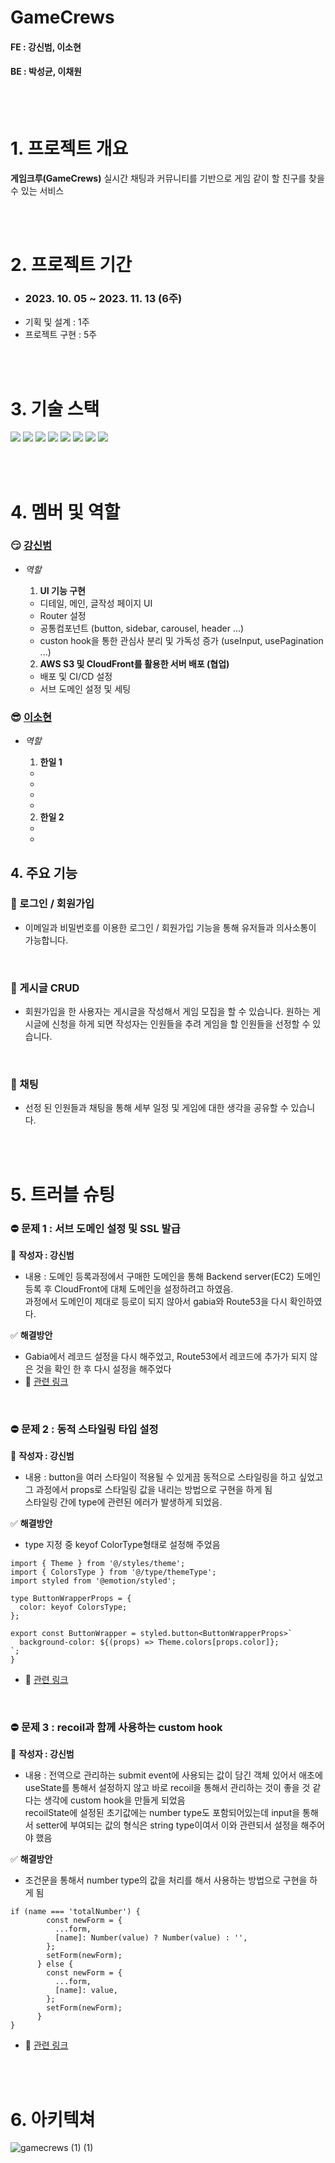 # GameCrews

#### FE : 강신범, 이소현

#### BE : 박성균, 이채원

<br>
<br>

# 1. 프로젝트 개요

**게임크루(GameCrews)**
실시간 채팅과 커뮤니티를 기반으로 게임 같이 할 친구를 찾을 수 있는 서비스

<br>
<br>

# 2. 프로젝트 기간

- ### 2023. 10. 05 ~ 2023. 11. 13 (6주)
- 기획 및 설계 : 1주
- 프로젝트 구현 : 5주

<br>
<br>

# 3. 기술 스택

<img src="https://img.shields.io/badge/vite-646CFF?style=for-the-badge&logo=vite&logoColor=white"/> <img src="https://img.shields.io/badge/typescript-3178C6?style=for-the-badge&logo=typescript&logoColor=white"/> <img src="https://img.shields.io/badge/react-61DAFB?style=for-the-badge&logo=react&logoColor=black"/> <img src="https://img.shields.io/badge/AmazonS3-FF9900?style=for-the-badge&logo=AmazonS3&logoColor=white"/> <img src="https://img.shields.io/badge/AmazonCloudFront-FF9900?style=for-the-badge&"/> <img src="https://img.shields.io/badge/recoil-3578E5?style=for-the-badge&logo=recoil&logoColor=white"/> <img src="https://img.shields.io/badge/emotion-FE5196?style=for-the-badge"/> <img src="https://img.shields.io/badge/axios-5A29E4?style=for-the-badge&logo=axios&logoColor=white"/>

<br>
<br>

# 4. 멤버 및 역할

### 😏 [강신범](https://github.com/kangsinbeom)

- _역할_

  1. **UI 기능 구현**

  - 디테일, 메인, 글작성 페이지 UI
  - Router 설정
  - 공통컴포넌트 (button, sidebar, carousel, header ...)
  - custon hook을 통한 관심사 분리 및 가독성 증가 (useInput, usePagination ...)

  2. **AWS S3 및 CloudFront를 활용한 서버 배포 (협업)**

  - 배포 및 CI/CD 설정
  - 서브 도메인 설정 및 세팅

### 😎 [이소현](https://github.com/HyeonE0103)

- _역할_

  1. **한일 1**

  -
  -
  -
  -

  2. **한일 2**

  -
  -

## 4. 주요 기능

### 📌 로그인 / 회원가입

- 이메일과 비밀번호를 이용한 로그인 / 회원가입 기능을 통해 유저들과 의사소통이 가능합니다.

<br>

### 📌 게시글 CRUD

- 회원가입을 한 사용자는 게시글을 작성해서 게임 모집을 할 수 있습니다. 원하는 게시글에 신청을 하게 되면 작성자는 인원들을 추려 게임을 할 인원들을 선정할 수 있습니다.

<br>

### 📌 채팅

- 선정 된 인원들과 채팅을 통해 세부 일정 및 게임에 대한 생각을 공유할 수 있습니다.

<br>
<br>

# 5. 트러블 슈팅

### ⛔️ 문제 1 : 서브 도메인 설정 및 SSL 발급

📝 **작성자 : 강신범**

- 내용 : 도메인 등록과정에서 구매한 도메인을 통해 Backend server(EC2) 도메인 등록 후 CloudFront에 대체 도메인을 설정하려고 하였음.
  <br> 과정에서 도메인이 제대로 등로이 되지 않아서 gabia와 Route53을 다시 확인하였다.

✅ **해결방안**

- Gabia에서 레코드 설정을 다시 해주었고, Route53에서 레코드에 추가가 되지 않은 것을 확인 한 후 다시 설정을 해주었다
- 🔗 [관련 링크](https://gnae16.tistory.com/169)

<br>

### ⛔️ 문제 2 : 동적 스타일링 타입 설정

📝 **작성자 : 강신범**

- 내용 : button을 여러 스타일이 적용될 수 있게끔 동적으로 스타일링을 하고 싶었고 그 과정에서 props로 스타일링 값을 내리는 방법으로 구현을 하게 됨
  <br> 스타일링 간에 type에 관련된 에러가 발생하게 되었음.

✅ **해결방안**

- type 지정 중 keyof ColorType형태로 설정해 주었음

```
import { Theme } from '@/styles/theme';
import { ColorsType } from '@/type/themeType';
import styled from '@emotion/styled';

type ButtonWrapperProps = {
  color: keyof ColorsType;
};

export const ButtonWrapper = styled.button<ButtonWrapperProps>`
  background-color: ${(props) => Theme.colors[props.color]};
`;
}
```

- 🔗 [관련 링크](https://www.notion.so/Dymanic-styling-type-setting-c608d2d6e94f4277b44c5c31717b4248)

<br>

### ⛔️ 문제 3 : recoil과 함께 사용하는 custom hook

📝 **작성자 : 강신범**

- 내용 : 전역으로 관리하는 submit event에 사용되는 값이 담긴 객체 있어서 애초에 useState를 통해서 설정하지 않고 바로 recoil을 통해서 관리하는 것이 좋을 것 같다는 생각에 custom hook을 만들게 되었음
  <br> recoilState에 설정된 초기값에는 number type도 포함되어있는데 input을 통해서 setter에 부여되는 값의 형식은 string type이여서 이와 관련되서 설정을 해주어야 했음

✅ **해결방안**

- 조건문을 통해서 number type의 값을 처리를 해서 사용하는 방법으로 구현을 하게 됨

```
if (name === 'totalNumber') {
        const newForm = {
          ...form,
          [name]: Number(value) ? Number(value) : '',
        };
        setForm(newForm);
      } else {
        const newForm = {
          ...form,
          [name]: value,
        };
        setForm(newForm);
      }
}
```

- 🔗 [관련 링크](https://www.notion.so/)

<br>
<br>

# 6. 아키텍쳐

![gamecrews (1) (1)](https://github.com/would-you-like-game/FrontEnd/assets/83047601/0fa0c162-8055-4d6e-b86f-dc70a695fc27)
